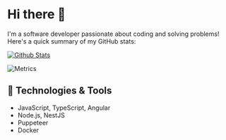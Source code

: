 # Hi there 👋

I'm a software developer passionate about coding and solving problems!  
Here's a quick summary of my GitHub stats:

[![Github Stats](https://github-readme-stats.vercel.app/api?username=Ihnatiev&show_icons=true&count_private=true&include_all_commits=true&theme=radical)](https://github.com/Ihnatiev)

![Metrics](https://github.com/Ihnatiev/github-metrics/blob/main/github-metrics.svg)

## 🔧 Technologies & Tools
- JavaScript, TypeScript, Angular
- Node.js, NestJS
- Puppeteer
- Docker
